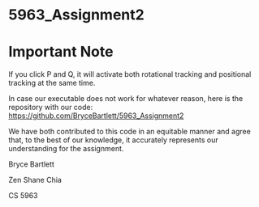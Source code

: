 # 5963_Assignment2
# Important Note
If you click P and Q, it will activate both rotational tracking and positional tracking at the same time.

In case our executable does not work for whatever reason, here is the repository with our code: https://github.com/BryceBartlett/5963_Assignment2

We have both contributed to this code in an equitable manner and agree that, to the best of our knowledge, it accurately represents our understanding for the assignment.   

Bryce Bartlett

Zen Shane Chia

CS 5963
